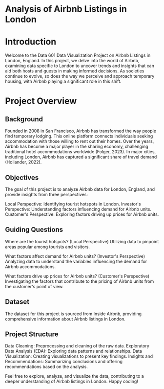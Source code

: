 # Analysis of Airbnb Listings in London


# Introduction
Welcome to the Data 601 Data Visualization Project on Airbnb Listings in London, England. In this project, we delve into the world of Airbnb, examining data specific to London to uncover trends and insights that can aid both hosts and guests in making informed decisions. As societies continue to evolve, so does the way we perceive and approach temporary housing, with Airbnb playing a significant role in this shift.

# Project Overview
## Background
Founded in 2008 in San Francisco, Airbnb has transformed the way people find temporary lodging. This online platform connects individuals seeking accommodation with those willing to rent out their homes. Over the years, Airbnb has become a major player in the sharing economy, challenging traditional hotel accommodations worldwide (Folger, 2023). In major cities, including London, Airbnb has captured a significant share of travel demand (Hollander, 2022).

## Objectives
The goal of this project is to analyze Airbnb data for London, England, and provide insights from three perspectives:

Local Perspective: Identifying tourist hotspots in London.
Investor's Perspective: Understanding factors influencing demand for Airbnb units.
Customer's Perspective: Exploring factors driving up prices for Airbnb units.

## Guiding Questions
Where are the tourist hotspots? (Local Perspective)
Utilizing data to pinpoint areas popular among tourists and visitors.

What factors affect demand for Airbnb units? (Investor's Perspective)
Analyzing data to understand the variables influencing the demand for Airbnb accommodations.

What factors drive up prices for Airbnb units? (Customer's Perspective)
Investigating the factors that contribute to the pricing of Airbnb units from the customer's point of view.

## Dataset
The dataset for this project is sourced from Inside Airbnb, providing comprehensive information about Airbnb listings in London.

## Project Structure
Data Cleaning: Preprocessing and cleaning of the raw data.
Exploratory Data Analysis (EDA): Exploring data patterns and relationships.
Data Visualization: Creating visualizations to present key findings.
Insights and Recommendations: Summarizing conclusions and offering recommendations based on the analysis.


Feel free to explore, analyze, and visualize the data, contributing to a deeper understanding of Airbnb listings in London. Happy coding!


